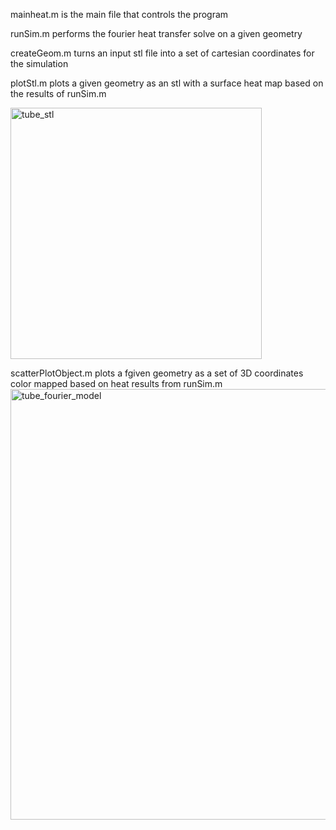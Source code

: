

mainheat.m is the main file that controls the program

runSim.m performs the fourier heat transfer solve on a given geometry

createGeom.m turns an input stl file into a set of cartesian coordinates for the simulation

plotStl.m plots a given geometry as an stl with a surface heat map based on the results of runSim.m

<img width="402" alt="tube_stl" src="https://github.com/user-attachments/assets/f5a11e2f-ace8-43d2-bcf4-a09ae6c1c237">


scatterPlotObject.m plots a fgiven geometry as a set of 3D coordinates color mapped based on heat results from runSim.m
<img width="689" alt="tube_fourier_model" src="https://github.com/user-attachments/assets/d9835380-069e-42c9-8fa0-00c8f6a644bb">
